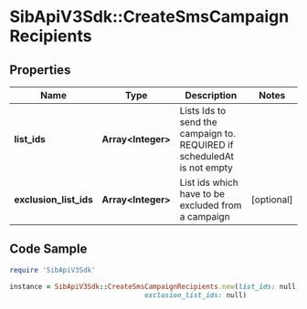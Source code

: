 # SibApiV3Sdk::CreateSmsCampaignRecipients

## Properties

Name | Type | Description | Notes
------------ | ------------- | ------------- | -------------
**list_ids** | **Array&lt;Integer&gt;** | Lists Ids to send the campaign to. REQUIRED if scheduledAt is not empty | 
**exclusion_list_ids** | **Array&lt;Integer&gt;** | List ids which have to be excluded from a campaign | [optional] 

## Code Sample

```ruby
require 'SibApiV3Sdk'

instance = SibApiV3Sdk::CreateSmsCampaignRecipients.new(list_ids: null,
                                 exclusion_list_ids: null)
```


